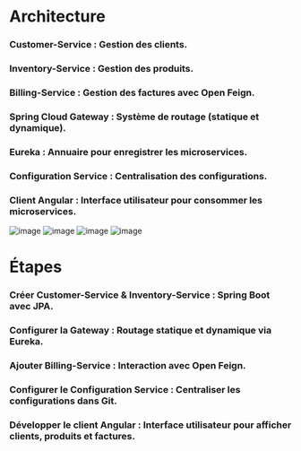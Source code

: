
# Architecture
### Customer-Service : Gestion des clients.
### Inventory-Service : Gestion des produits.
### Billing-Service : Gestion des factures avec Open Feign.
### Spring Cloud Gateway : Système de routage (statique et dynamique).
### Eureka : Annuaire pour enregistrer les microservices.
### Configuration Service : Centralisation des configurations.
### Client Angular : Interface utilisateur pour consommer les microservices.

![image](https://github.com/user-attachments/assets/7a675ba7-fcc7-4f7c-aed1-3d624a700c7b)
![image](https://github.com/user-attachments/assets/62cc6e02-c834-4924-9a64-32ddc0a60799)
![image](https://github.com/user-attachments/assets/d07523e6-1f09-4468-bf97-034305f12700)
![image](https://github.com/user-attachments/assets/99cf6e7e-cb62-452b-b4a7-779f652dcbe4)

# Étapes
### Créer Customer-Service & Inventory-Service : Spring Boot avec JPA.
### Configurer la Gateway : Routage statique et dynamique via Eureka.
### Ajouter Billing-Service : Interaction avec Open Feign.
### Configurer le Configuration Service : Centraliser les configurations dans Git.
### Développer le client Angular : Interface utilisateur pour afficher clients, produits et factures.




